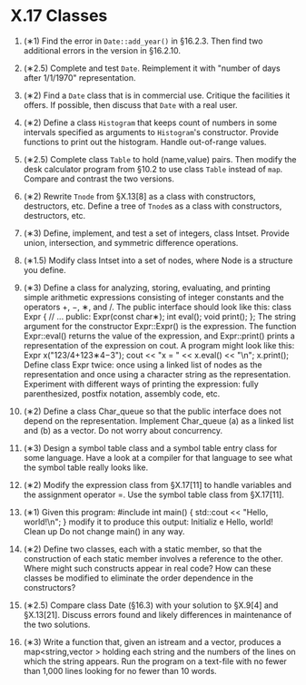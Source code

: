 # X.17 Classes

1. (∗1) Find the error in `Date::add_year()` in §16.2.3. Then find two additional errors in the version in §16.2.10.

2. (∗2.5) Complete and test `Date`. Reimplement it with "number of days after 1/1/1970" representation.

3. (∗2) Find a `Date` class that is in commercial use. Critique the facilities it offers. If possible, then discuss that `Date` with a real user.

4. (∗2) Define a class `Histogram` that keeps count of numbers in some intervals specified as arguments to `Histogram`'s constructor. Provide functions to print out the histogram. Handle out-of-range values.

5. (∗2.5) Complete class `Table` to hold (name,value) pairs. Then modify the desk calculator program from §10.2 to use class `Table` instead of `map`. Compare and contrast the two versions.

6. (∗2) Rewrite `Tnode` from §X.13[8] as a class with constructors, destructors, etc. Define a tree of `Tnode`s as a class with constructors, destructors, etc.

1. (∗3) Define, implement, and test a set of integers, class Intset. Provide union, intersection,
and symmetric difference operations.

1. (∗1.5) Modify class Intset into a set of nodes, where Node is a structure you define.

2. (∗3) Define a class for analyzing, storing, evaluating, and printing simple arithmetic expressions consisting of integer constants and the operators +, −, ∗, and /. The public interface should look like this:
class Expr {
// ...
public:
Expr(const char∗);
int eval();
void print();
};
The string argument for the constructor Expr::Expr() is the expression. The function
Expr::eval() returns the value of the expression, and Expr::print() prints a representation of the
expression on cout. A program might look like this:
Expr x("123/4+123∗4−3");
cout << "x = " << x.eval() << "\n";
x.print();
Define class Expr twice: once using a linked list of nodes as the representation and once
using a character string as the representation. Experiment with different ways of printing
the expression: fully parenthesized, postfix notation, assembly code, etc.

1.  (∗2) Define a class Char_queue so that the public interface does not depend on the representation. Implement Char_queue (a) as a linked list and (b) as a vector. Do not worry about concurrency.

2.  (∗3) Design a symbol table class and a symbol table entry class for some language. Have a
look at a compiler for that language to see what the symbol table really looks like.

1.  (∗2) Modify the expression class from §X.17[11] to handle variables and the assignment
operator =. Use the symbol table class from §X.17[11].

1.  (∗1) Given this program:
#include <iostream>
int main()
{
std::cout << "Hello, world!\n";
}
modify it to produce this output:
Initializ e
Hello, world!
Clean up
Do not change main() in any way.

1.  (∗2) Define two classes, each with a static member, so that the construction of each static
member involves a reference to the other. Where might such constructs appear in real code?
How can these classes be modified to eliminate the order dependence in the constructors?

1.  (∗2.5) Compare class Date (§16.3) with your solution to §X.9[4] and §X.13[21]. Discuss
errors found and likely differences in maintenance of the two solutions.

1.  (∗3) Write a function that, given an istream and a vector<string>, produces a
map<string,vector<int> > holding each string and the numbers of the lines on which the string
appears. Run the program on a text-file with no fewer than 1,000 lines looking for no fewer
than 10 words.